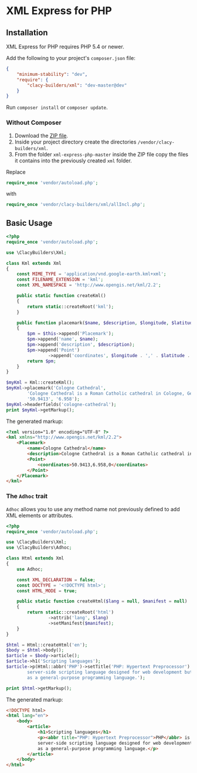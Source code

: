 # XML Express for PHP

## Installation

XML Express for PHP requires PHP 5.4 or newer.

Add the following to your project's `composer.json` file:
```json
{
    "minimum-stability": "dev",
    "require": {
        "clacy-builders/xml": "dev-master@dev"
    }
}
```


Run `composer install` or `composer update`.

### Without Composer

 1. Download the [ZIP file](https://github.com/clacy-builders/xml-express-php/archive/0.1.zip).
 2. Inside your project directory create the directories `/vendor/clacy-builders/xml`.
 3. From the folder `xml-express-php-master` inside the ZIP file copy the files it contains
    into the previously created `xml` folder.

Replace
```php
require_once 'vendor/autoload.php';
```

with
```php
require_once 'vendor/clacy-builders/xml/allIncl.php';
```


## Basic Usage

```php
<?php
require_once 'vendor/autoload.php';

use \ClacyBuilders\Xml;

class Kml extends Xml
{
    const MIME_TYPE = 'application/vnd.google-earth.kml+xml';
    const FILENAME_EXTENSION = 'kml';
    const XML_NAMESPACE = 'http://www.opengis.net/kml/2.2';

    public static function createKml()
    {
        return static::createRoot('kml');
    }

    public function placemark($name, $description, $longitude, $latitude, $altitude = 0)
    {
        $pm = $this->append('Placemark');
        $pm->append('name', $name);
        $pm->append('description', $description);
        $pm->append('Point')
                ->append('coordinates', $longitude . ',' . $latitude . ',' . $altitude);
        return $pm;
    }
}

$myKml = Kml::createKml();
$myKml->placemark('Cologne Cathedral',
        'Cologne Cathedral is a Roman Catholic cathedral in Cologne, Germany.',
        '50.9413', '6.958');
$myKml->headerfields('cologne-cathedral');
print $myKml->getMarkup();
```

The generated markup:

```html
<?xml version="1.0" encoding="UTF-8" ?>
<kml xmlns="http://www.opengis.net/kml/2.2">
    <Placemark>
        <name>Cologne Cathedral</name>
        <description>Cologne Cathedral is a Roman Catholic cathedral in Cologne, Germany.</description>
        <Point>
            <coordinates>50.9413,6.958,0</coordinates>
        </Point>
    </Placemark>
</kml>
```


### The `Adhoc` trait

`Adhoc` allows you to use any method name not previously defined to add XML elements or attributes.

```php
<?php
require_once 'vendor/autoload.php';

use \ClacyBuilders\Xml;
use \ClacyBuilders\Adhoc;

class Html extends Xml
{
    use Adhoc;

    const XML_DECLARATION = false;
    const DOCTYPE = '<!DOCTYPE html>';
    const HTML_MODE = true;

    public static function createHtml($lang = null, $manifest = null)
    {
        return static::createRoot('html')
                ->attrib('lang', $lang)
                ->setManifest($manifest);
    }
}

$html = Html::createHtml('en');
$body = $html->body();
$article = $body->article();
$article->h1('Scripting languages');
$article->p(Html::abbr('PHP')->setTitle('PHP: Hypertext Preprocessor') . ' is a
        server-side scripting language designed for web development but also used
        as a general-purpose programming language.');

print $html->getMarkup();
```

The generated markup:

```html
<!DOCTYPE html>
<html lang="en">
    <body>
        <article>
            <h1>Scripting languages</h1>
            <p><abbr title="PHP: Hypertext Preprocessor">PHP</abbr> is a
            server-side scripting language designed for web development but also used
            as a general-purpose programming language.</p>
        </article>
    </body>
</html>
```
